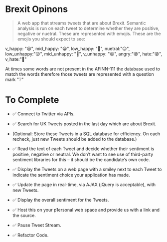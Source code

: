 # Brexit Opinons
>A web app that streams tweets that are about Brexit. Semantic analysis is run on each tweet to determine whether they are positive, negative or nuetral. These are represented with emojis. These are the emojis you should expect to see:

 v_happy: "😃",
    mid_happy: "😀",
    low_happy: "🙂",
    nuetral:"😐",
    low_unhappy:"😕",
    mid_unhappy: "🙁",
    v_unhappy: "☹️",
    angry:"😠",
    hate:"😡",
    v_hate:"🤬"

At times some words are not present in the AFINN-111 the database used to match the words therefore those tweets are represented with a question mark "❔"

# To Complete
- ✅ Connect to Twitter via APIs.
- ✅ Search for UK Tweets posted in the last day which are about Brexit.
- (Optional: Store these Tweets in a SQL database for efficiency.  On each recheck, just new Tweets should be added to the database.)
- ✅ Read the text of each Tweet and decide whether their sentiment is positive, negative or neutral.  We don’t want to see use of third-party sentiment libraries for this – it should be the candidate’s own code.
- ✅ Display the Tweets on a web page with a smiley next to each Tweet to indicate the sentiment choice your application has made.

- ✅ Update the page in real-time, via AJAX (jQuery is acceptable), with new Tweets.
- ✅ Display the overall sentiment for the Tweets.
- ✅ Host this on your p1ersonal web space and provide us with a link and the source.
- ✅ Pause Tweet Stream.
- ✅ Refactor Code.



